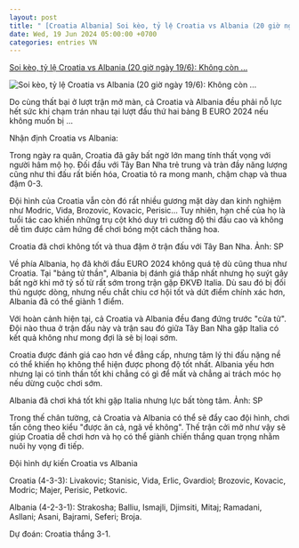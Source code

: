 ```yaml
---
layout: post
title: " [Croatia Albania] Soi kèo, tỷ lệ Croatia vs Albania (20 giờ ngày 19/6): Không còn ..."
date: Wed, 19 Jun 2024 05:00:00 +0700
categories: entries VN
---
```

[Soi kèo, tỷ lệ Croatia vs Albania (20 giờ ngày 19/6): Không còn ...](https://danviet.vn/soi-keo-ty-le-croatia-vs-albania-20-gio-ngay-19-6-khong-con-duong-lui-2024061819311509.htm)

![Soi kèo, tỷ lệ Croatia vs Albania (20 giờ ngày 19/6): Không còn ...](https://danviet.mediacdn.vn/zoom/600_315/296231569849192448/2024/6/18/croatia-albania1-1718713607314273775546-0-0-162-310-crop-17187136117812041903202.jpg)

Do cùng thất bại ở lượt trận mở màn, cả Croatia và Albania đều phải nỗ lực hết sức khi chạm trán nhau tại lượt đấu thứ hai bảng B EURO 2024 nếu không muốn bị ...

Nhận định Croatia vs Albania:

Trong ngày ra quân, Croatia đã gây bất ngờ lớn mang tính thất vọng với người hâm mộ họ. Đối đầu với Tây Ban Nha trẻ trung và tràn đầy năng lượng cũng như thi đấu rất biến hóa, Croatia tỏ ra mong manh, chậm chạp và thua đậm 0-3.

Đội hình của Croatia vẫn còn đó rất nhiều gương mặt dày dan kinh nghiệm như Modric, Vida, Brozovic, Kovacic, Perisic… Tuy nhiên, hạn chế của họ là tuổi tác cao khiến những trụ cột khó duy trì cường độ thi đấu cao và không dễ tìm được cảm hứng để chơi bóng một cách thăng hoa.

Croatia đã chơi không tốt và thua đậm ở trận đấu với Tây Ban Nha. Ảnh: SP

Về phía Albania, họ đã khởi đầu EURO 2024 không quá tệ dù cũng thua như Croatia. Tại "bảng tử thần", Albania bị đánh giá thấp nhất nhưng họ suýt gây bất ngờ khi mở tỷ số từ rất sớm trong trận gặp ĐKVĐ Italia. Dù sau đó bị đối thủ ngược dòng, nhưng nếu chắt chiu cơ hội tốt và dứt điểm chính xác hơn, Albania đã có thể giành 1 điểm.

Với hoàn cảnh hiện tại, cả Croatia và Albania đều đang đứng trước "cửa tử". Đội nào thua ở trận đấu này và trận sau đó giữa Tây Ban Nha gặp Italia có kết quả không như mong đợi là sẽ bị loại sớm.

Croatia được đánh giá cao hơn về đẳng cấp, nhưng tâm lý thi đấu nặng nề có thể khiến họ không thể hiện được phong độ tốt nhất. Albania yếu hơn nhưng lại có tinh thần tốt khi chẳng có gì để mất và chẳng ai trách móc họ nếu dừng cuộc chơi sớm.

Albania đã chơi khá tốt khi gặp Italia nhưng lực bất tòng tâm. Ảnh: SP

Trong thế chân tường, cả Croatia và Albania có thể sẽ đẩy cao đội hình, chơi tấn công theo kiểu "được ăn cả, ngã về không". Thế trận cởi mở như vậy sẽ giúp Croatia dễ chơi hơn và họ có thể giành chiến thắng quan trọng nhằm nuôi hy vọng đi tiếp.

Đội hình dự kiến Croatia vs Albania

Croatia (4-3-3): Livakovic; Stanisic, Vida, Erlic, Gvardiol; Brozovic, Kovacic, Modric; Majer, Perisic, Petkovic.

Albania (4-2-3-1): Strakosha; Balliu, Ismajli, Djimsiti, Mitaj; Ramadani, Asllani; Asani, Bajrami, Seferi; Broja.

Dự đoán: Croatia thắng 3-1.

